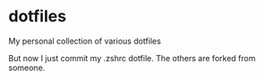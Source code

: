 # dotfiles
My personal collection of various dotfiles

But now I just commit my .zshrc dotfile. The others are forked from someone.

